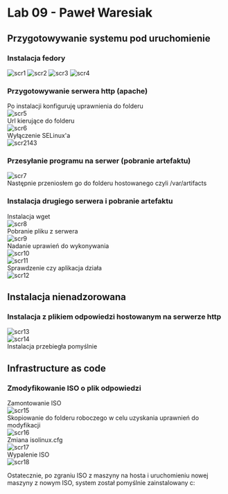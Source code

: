 # Lab 09 - Paweł Waresiak

## Przygotowywanie systemu pod uruchomienie
### Instalacja fedory

![scr1](./screenshots/image1.png)
![scr2](./screenshots/image5.png)
![scr3](./screenshots/image9.png)
![scr4](./screenshots/image10.png)

### Przygotowywanie serwera http (apache)  
Po instalacji konfiguruję uprawnienia do folderu  
![scr5](./screenshots/image3.png)  
Url kierujące do folderu  
![scr6](./screenshots/image12.png)    
Wyłączenie SELinux'a  
![scr2143](./screenshots/image24.png)  

### Przesyłanie programu na serwer (pobranie artefaktu) 
![scr7](./screenshots/image18.png)  
Następnie przeniosłem go do folderu hostowanego czyli /var/artifacts  

### Instalacja drugiego serwera i pobranie artefaktu    
Instalacja wget  
![scr8](./screenshots/image21.png)  
Pobranie pliku z serwera  
![scr9](./screenshots/image4.png)  
Nadanie uprawień do wykonywania  
![scr10](./screenshots/image7.png)  
![scr11](./screenshots/image4.png)  
Sprawdzenie czy aplikacja działa  
![scr12](./screenshots/image16.png)  

## Instalacja nienadzorowana  
### Instalacja z plikiem odpowiedzi hostowanym na serwerze http  
![scr13](./screenshots/image17.png)  
![scr14](./screenshots/image13.png)  
Instalacja przebiegła pomyślnie  


## Infrastructure as code  
### Zmodyfikowanie ISO o plik odpowiedzi  
Zamontowanie ISO  
![scr15](./screenshots/image8.png)  
Skopiowanie do folderu roboczego w celu uzyskania uprawnień do modyfikacji  
![scr16](./screenshots/image6.png)  
Zmiana isolinux.cfg  
![scr17](./screenshots/image23.png)  
Wypalenie ISO  
![scr18](./screenshots/image20.png)  

Ostatecznie, po zgraniu ISO z maszyny na hosta i uruchomieniu nowej maszyny z nowym ISO, system został pomyślnie zainstalowany c:
